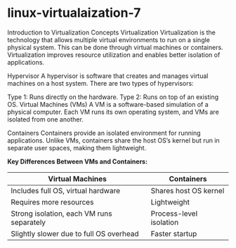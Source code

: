 # linux-virtualaization-7
Introduction to Virtualization Concepts
Virtualization
Virtualization is the technology that allows multiple virtual environments to run on a single physical system. This can be done through virtual machines or containers. Virtualization improves resource utilization and enables better isolation of applications.

Hypervisor
A hypervisor is software that creates and manages virtual machines on a host system. There are two types of hypervisors:

Type 1: Runs directly on the hardware.
Type 2: Runs on top of an existing OS.
Virtual Machines (VMs)
A VM is a software-based simulation of a physical computer. Each VM runs its own operating system, and VMs are isolated from one another.

Containers
Containers provide an isolated environment for running applications. Unlike VMs, containers share the host OS’s kernel but run in separate user spaces, making them lightweight.

 __Key Differences Between VMs and Containers:__

| Virtual Machines  | Containers |
|---------------------|------------|
| Includes full OS, virtual hardware | Shares host OS kernel |
| Requires more resources | Lightweight |
| Strong isolation, each VM runs separately | Process-level isolation |
|  Slightly slower due to full OS overhead | Faster startup  |
